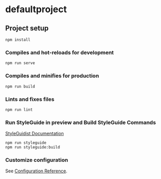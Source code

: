 # defaultproject

## Project setup
```
npm install
```

### Compiles and hot-reloads for development
```
npm run serve
```

### Compiles and minifies for production
```
npm run build
```

### Lints and fixes files
```
npm run lint
```

### Run StyleGuide in preview and Build StyleGuide Commands
[StyleGuidist Documentation](https://vue-styleguidist.github.io/docs/Documenting.html#code-comments)
```
npm run styleguide
npm run styleguide:build
```
### Customize configuration
See [Configuration Reference](https://cli.vuejs.org/config/).
